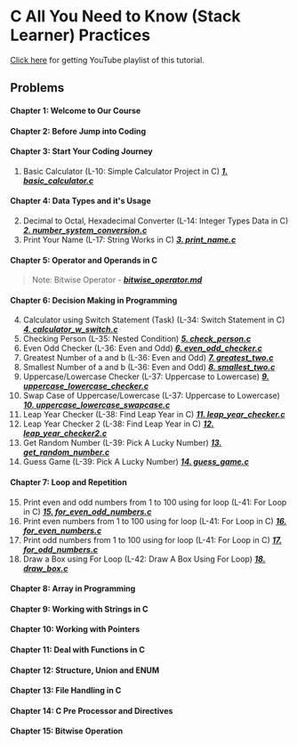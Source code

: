 # C All You Need to Know (Stack Learner) Practices
[Click here](https://www.youtube.com/watch?v=982nK2Vdk_o&list=PL_XxuZqN0xVASsjyqiNzgjUWHbDkN2Scy&index=1) for getting YouTube playlist of this tutorial.

## Problems
#### Chapter 1: Welcome to Our Course
#### Chapter 2: Before Jump into Coding
#### Chapter 3: Start Your Coding Journey
1. Basic Calculator (L-10: Simple Calculator Project in C) ***[1. basic_calculator.c](./1.%20basic_calculator.c)***
#### Chapter 4: Data Types and it's Usage
2. Decimal to Octal, Hexadecimal Converter (L-14: Integer Types Data in C) ***[2. number_system_conversion.c](2.%20number_system_conversion.c)***
3. Print Your Name (L-17: String Works in C) ***[3. print_name.c](./3.%20print_name.c)***
#### Chapter 5: Operator and Operands in C
> Note: Bitwise Operator - ***[bitwise_operator.md](./bitwise_operator.md)***
#### Chapter 6: Decision Making in Programming
4. Calculator using Switch Statement (Task) (L-34: Switch Statement in C) ***[4. calculator_w_switch.c](./4.%20calculator_w_switch.c)***
5. Checking Person (L-35: Nested Condition) ***[5. check_person.c](./5.%20check_person.c)***
6. Even Odd Checker (L-36: Even and Odd) ***[6. even_odd_checker.c](./6.%20even_odd_checker.c)***
7. Greatest Number of a and b (L-36: Even and Odd) ***[7. greatest_two.c](./7.%20greatest_two.c)***
8. Smallest Number of a and b (L-36: Even and Odd) ***[8. smallest_two.c](./8.%20smallest_two.c)***
9. Uppercase/Lowercase Checker (L-37: Uppercase to Lowercase) ***[9. uppercase_lowercase_checker.c](./9.%20uppercase_lowercase_checker.c)***
10. Swap Case of Uppercase/Lowercase (L-37: Uppercase to Lowercase) ***[10. uppercase_lowercase_swapcase.c](./10.%20uppercase_lowercase_swapcase.c)***
11. Leap Year Checker (L-38: Find Leap Year in C) ***[11. leap_year_checker.c](./11.%20leap_year_checker.c)***
12. Leap Year Checker 2 (L-38: Find Leap Year in C) ***[12. leap_year_checker2.c](./12.%20leap_year_checker2.c)***
13. Get Random Number (L-39: Pick A Lucky Number) ***[13. get_random_number.c](./13.%20get_random_number.c)***
14. Guess Game (L-39: Pick A Lucky Number) ***[14. guess_game.c](./14.%20guess_game.c)***
#### Chapter 7: Loop and Repetition
15. Print even and odd numbers from 1 to 100 using for loop (L-41: For Loop in C) ***[15. for_even_odd_numbers.c](./15.%20for_even_odd_numbers.c)***
16. Print even numbers from 1 to 100 using for loop (L-41: For Loop in C) ***[16. for_even_numbers.c](./16.%20for_even_numbers.c)***
17. Print odd numbers from 1 to 100 using for loop (L-41: For Loop in C) ***[17. for_odd_numbers.c](./17.%20for_odd_numbers.c)***
18. Draw a Box using For Loop (L-42: Draw A Box Using For Loop) ***[18. draw_box.c](./18.%20draw_box.c)***
#### Chapter 8: Array in Programming
#### Chapter 9: Working with Strings in C
#### Chapter 10: Working with Pointers
#### Chapter 11: Deal with Functions in C
#### Chapter 12: Structure, Union and ENUM
#### Chapter 13: File Handling in C
#### Chapter 14: C Pre Processor and Directives
#### Chapter 15: Bitwise Operation
